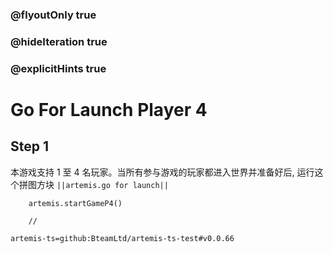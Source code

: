 ### @flyoutOnly true
### @hideIteration true
### @explicitHints true

# Go For Launch Player 4

## Step 1
本游戏支持 1 至 4 名玩家。当所有参与游戏的玩家都进入世界并准备好后, 运行这个拼图方块 ``||artemis.go for launch||``

```ghost
    artemis.startGameP4()
```
```template
    //
```

```package
artemis-ts=github:BteamLtd/artemis-ts-test#v0.0.66
```
